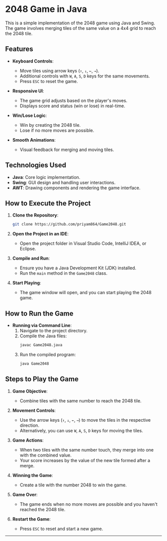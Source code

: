# 2048 Game in Java

This is a simple implementation of the 2048 game using Java and Swing. The game involves merging tiles of the same value on a 4x4 grid to reach the 2048 tile.

## Features

- **Keyboard Controls**: 
  - Move tiles using arrow keys (`↑`, `↓`, `←`, `→`).
  - Additional controls with `W`, `A`, `S`, `D` keys for the same movements.
  - Press `ESC` to reset the game.
  
- **Responsive UI**: 
  - The game grid adjusts based on the player's moves.
  - Displays score and status (win or lose) in real-time.

- **Win/Lose Logic**: 
  - Win by creating the 2048 tile.
  - Lose if no more moves are possible.

- **Smooth Animations**: 
  - Visual feedback for merging and moving tiles.

## Technologies Used

- **Java**: Core logic implementation.
- **Swing**: GUI design and handling user interactions.
- **AWT**: Drawing components and rendering the game interface.

## How to Execute the Project

1. **Clone the Repository**: 
   ```bash
   git clone https://github.com/priyam864/Game2048.git
   ```
   
2. **Open the Project in an IDE**: 
   - Open the project folder in Visual Studio Code, IntelliJ IDEA, or Eclipse.

3. **Compile and Run**: 
   - Ensure you have a Java Development Kit (JDK) installed.
   - Run the `main` method in the `Game2048` class.

4. **Start Playing**: 
   - The game window will open, and you can start playing the 2048 game.

## How to Run the Game

- **Running via Command Line**:
  1. Navigate to the project directory.
  2. Compile the Java files:
     ```bash
     javac Game2048.java
     ```
  3. Run the compiled program:
     ```bash
     java Game2048
     ```

## Steps to Play the Game

1. **Game Objective**:
   - Combine tiles with the same number to reach the 2048 tile.
  
2. **Movement Controls**:
   - Use the arrow keys (`↑`, `↓`, `←`, `→`) to move the tiles in the respective direction.
   - Alternatively, you can use `W`, `A`, `S`, `D` keys for moving the tiles.

3. **Game Actions**:
   - When two tiles with the same number touch, they merge into one with the combined value.
   - Your score increases by the value of the new tile formed after a merge.

4. **Winning the Game**:
   - Create a tile with the number 2048 to win the game.
  
5. **Game Over**:
   - The game ends when no more moves are possible and you haven't reached the 2048 tile.

6. **Restart the Game**:
   - Press `ESC` to reset and start a new game.

---



